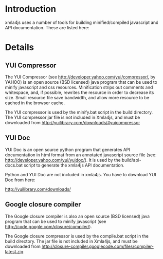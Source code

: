 # Introduction #

xmla4js uses a number of tools for building minified/compiled javascript and API documentation. These are listed here:


# Details #

## YUI Compressor ##
The YUI Compressor (see http://developer.yahoo.com/yui/compressor/, by YAHOO) is an open source (BSD licensed) java program that can be used to minify javascript and css resources. Minification strips out comments and whitespace, and, if possible, rewrites the resource in order to decrease its size. Small resource file save bandwidth, and allow more resource to be cached in the browser cache.

The YUI compressor is used by the minify.bat script in the build directory. The YUI compressor jar file is not included in Xmla4js, and must be downloaded from http://yuilibrary.com/downloads/#yuicompressor

## YUI Doc ##
YUI Doc is an open source python program that generates API documentation in html format from an annotated javascript source file (see: http://developer.yahoo.com/yui/yuidoc/). It is used by the build/api-docs.bat script to generate the xmla4js API documentation.

Python and YUI Doc are not included in xmla4js. You have to download YUI Doc from here:

http://yuilibrary.com/downloads/

## Google closure compiler ##
The Google closure compiler is also an open source (BSD licensed) java program that can be used to minify javascript (see http://code.google.com/closure/compiler/).

The Google closure compressor is used by the compile.bat script in the build directory. The jar file is not included in Xmla4js, and must be downloaded from http://closure-compiler.googlecode.com/files/compiler-latest.zip